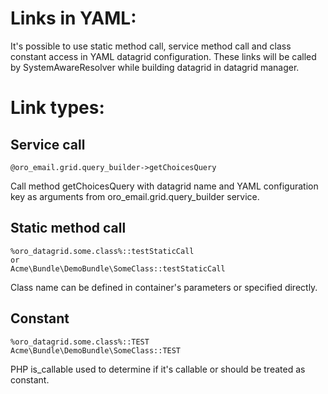 Links in YAML:
=======
It's possible to use static method call, service method call and class constant access in YAML datagrid configuration.
These links will be called by SystemAwareResolver while building datagrid in datagrid manager.

Link types:
==========

Service call
-----
```
@oro_email.grid.query_builder->getChoicesQuery
```
Call method getChoicesQuery with datagrid name and YAML configuration key as arguments from oro_email.grid.query_builder service.

Static method call
-----
```
%oro_datagrid.some.class%::testStaticCall
or
Acme\Bundle\DemoBundle\SomeClass::testStaticCall
```
Class name can be defined in container's parameters or specified directly.

Constant
----
```
%oro_datagrid.some.class%::TEST
Acme\Bundle\DemoBundle\SomeClass::TEST
```
PHP is_callable used to determine if it's callable or should be treated as constant.

